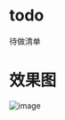 # todo
待做清单

# 效果图
![image](https://github.com/shiela47/todo/blob/master/src/assets/images/todo_01.png)